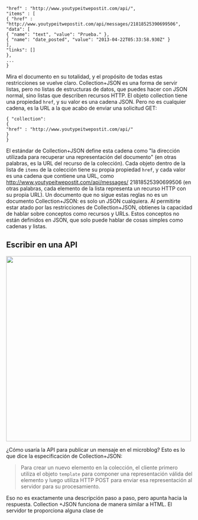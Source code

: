 ```
"href" : "http://www.youtypeitwepostit.com/api/",
"items" : [
{ "href" : "http://www.youtypeitwepostit.com/api/messages/21818525390699506",
"data": [
{ "name": "text", "value": "Prueba." },
{ "name": "date_posted", "value": "2013-04-22T05:33:58.930Z" }
],
"links": []
},
...
}
```
Mira el documento en su totalidad, y el propósito de todas estas restricciones se vuelve claro.
Collection+JSON es una forma de servir listas, pero no listas de estructuras de datos, que puedes
hacer con JSON normal, sino listas que describen recursos HTTP.
El objeto collection tiene una propiedad `href`, y su valor es una cadena JSON. Pero no es
cualquier cadena, es la URL a la que acabo de enviar una solicitud GET:
```
{ "collection":
{
"href" : "http://www.youtypeitwepostit.com/api/"
}
}
```
El estándar de Collection+JSON define esta cadena como "la dirección utilizada para recuperar una
representación del documento" (en otras palabras, es la URL del recurso de la colección). Cada objeto dentro de la lista de `items` de la colección tiene su propia propiedad `href`, y cada
valor es una cadena que contiene una URL, como http://www.youtypeitwepostit.com/api/messages/
21818525390699506 (en otras palabras, cada elemento de la lista representa un recurso HTTP
con su propia URL).
Un documento que no sigue estas reglas no es un documento Collection+JSON: es solo
un JSON cualquiera. Al permitirte estar atado por las restricciones de Collection+JSON,
obtienes la capacidad de hablar sobre conceptos como recursos y URLs. Estos conceptos no están
definidos en JSON, que solo puede hablar de cosas simples como cadenas y listas.

## Escribir en una API

<img src = "Img/Captura de pantalla 2024-07-15 010238.png" width = "500">

¿Cómo usaría la API para publicar un mensaje en el microblog? Esto es lo que dice la especificación de Collection+JSON:

> Para crear un nuevo elemento en la colección, el cliente primero utiliza el objeto `template` para componer
una representación válida del elemento y luego utiliza HTTP POST para enviar esa representación al
servidor para su procesamiento.

Eso no es exactamente una descripción paso a paso, pero apunta hacia la respuesta. Collection
+JSON funciona de manera similar a HTML. El servidor te proporciona alguna clase de

